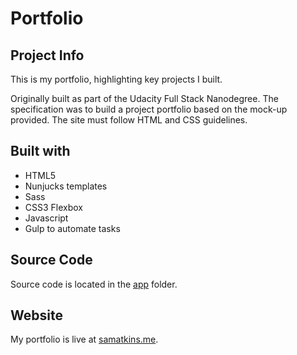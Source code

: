# Portfolio

## Project Info
This is my portfolio, highlighting key projects I built.

Originally built as part of the Udacity Full Stack Nanodegree. The specification was to build a project portfolio based on the mock-up provided. 
The site must follow HTML and CSS guidelines.


## Built with 
- HTML5
- Nunjucks templates
- Sass
- CSS3 Flexbox
- Javascript
- Gulp to automate tasks


## Source Code
Source code is located in the [app](https://github.com/cubiio/portfolio/tree/master/app) folder.


## Website
My portfolio is live at [samatkins.me](http://samatkins.me/).
